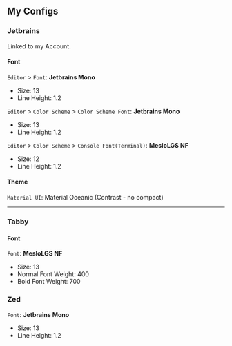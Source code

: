 ## My Configs

### Jetbrains
Linked to my Account.
#### Font
`Editor` > `Font`: **Jetbrains Mono**
 - Size: 13
 - Line Height: 1.2

`Editor` > `Color Scheme` > `Color Scheme Font`: **Jetbrains Mono**
  - Size: 13
  - Line Height: 1.2

`Editor` > `Color Scheme` > `Console Font(Terminal)`: **MesloLGS NF**
 - Size: 12
 - Line Height: 1.2

#### Theme
`Material UI`: Material Oceanic (Contrast - no compact)

---

### Tabby
#### Font
`Font`: **MesloLGS NF**
- Size: 13
- Normal Font Weight: 400
- Bold Font Weight: 700

### Zed
`Font`: **Jetbrains Mono**
- Size: 13
- Line Height: 1.2
